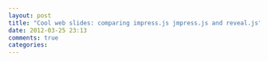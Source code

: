 ```yaml
---
layout: post
title: "Cool web slides: comparing impress.js jmpress.js and reveal.js"
date: 2012-03-25 23:13
comments: true
categories: 
---
```

